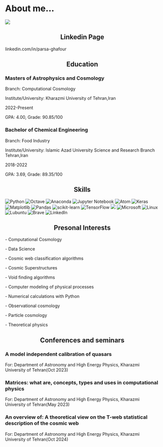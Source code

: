 # About me...

<img align="center" src="https://github.com/parsa-ghafour/parsa-ghafour/assets/139039835/17a210f3-b409-456e-bc1d-4c1e20b63a56">
<h2 align="center">Linkedin Page</h2>
<p>linkedin.com/in/parsa-ghafour</p>
<h2 align="center">Education</h2>
<h3>Masters of Astrophysics and Cosmology</h3>
<p>Branch: Computational Cosmology</p>
<p>Institute/University: Kharazmi University of Tehran,Iran</p>
<p>2022-Present</p>
<p>GPA: 4.00, Grade: 90.85/100 </p>
<h3>Bachelor of Chemical Engineering</h3>
<p>Branch: Food Industry</p>
<p>Institute/University: Islamic Azad University Science and Research Branch Tehran,Iran</p>
<p>2018-2022</p>
<p>GPA: 3.69, Grade: 89.35/100 </p>
<h2 align="center">Skills</h2>

![Python](https://img.shields.io/badge/python-3670A0?style=for-the-badge&logo=python&logoColor=ffdd54) ![Octave](https://img.shields.io/badge/OCTAVE-darkblue?style=for-the-badge&logo=octave&logoColor=fcd683) ![Anaconda](https://img.shields.io/badge/Anaconda-%2344A833.svg?style=for-the-badge&logo=anaconda&logoColor=white) ![Jupyter Notebook](https://img.shields.io/badge/jupyter-%23FA0F00.svg?style=for-the-badge&logo=jupyter&logoColor=white) ![Atom](https://img.shields.io/badge/Atom-%2366595C.svg?style=for-the-badge&logo=atom&logoColor=white) ![Keras](https://img.shields.io/badge/Keras-%23D00000.svg?style=for-the-badge&logo=Keras&logoColor=white) ![Matplotlib](https://img.shields.io/badge/Matplotlib-%23ffffff.svg?style=for-the-badge&logo=Matplotlib&logoColor=black) ![Pandas](https://img.shields.io/badge/pandas-%23150458.svg?style=for-the-badge&logo=pandas&logoColor=white) ![scikit-learn](https://img.shields.io/badge/scikit--learn-%23F7931E.svg?style=for-the-badge&logo=scikit-learn&logoColor=white) ![TensorFlow](https://img.shields.io/badge/TensorFlow-%23FF6F00.svg?style=for-the-badge&logo=TensorFlow&logoColor=white) <img src="https://img.shields.io/badge/numpy%20-%23013243.svg?&style=for-the-badge&logo=numpy&logoColor=white" /> ![Microsoft](https://img.shields.io/badge/Microsoft-0078D4?style=for-the-badge&logo=microsoft&logoColor=white) ![Linux](https://img.shields.io/badge/Linux-FCC624?style=for-the-badge&logo=linux&logoColor=black) ![Lubuntu](https://img.shields.io/badge/-Lubuntu-%230065C2?style=for-the-badge&logo=lubuntu&logoColor=white) ![Brave](https://a11ybadges.com/badge?logo=brave) ![LinkedIn](https://img.shields.io/badge/linkedin-%230077B5.svg?style=for-the-badge&logo=linkedin&logoColor=white)
<h2 align="center">Presonal Interests</h2>
<p>- Computational Cosmology</p>
<p>- Data Science</p>
<p>- Cosmic web classification algorithms</p>
<p>- Cosmic Superstructures</p>
<p>- Void finding algorithms</p>
<p>- Computer modeling of physical processes</p>
<p>- Numerical calculations with Python</p>
<p>- Observational cosmology</p>
<p>- Particle cosmology</p>
<p>- Theoretical physics</p>
<h2 align="center">Conferences and seminars</h2>
<h3>A model independent calibration of quasars</h3>
<p>For: Department of Astronomy and High Energy Physics, Kharazmi University of Tehran(Oct 2023)</p>
<h3>Matrices: what are, concepts, types and uses in computational physics</h3>
<p>For: Department of Astronomy and High Energy Physics, Kharazmi University of Tehran(May 2023)</p>
<h3>An overview of: A theoretical view on the T-web statistical description of the cosmic web</h3>
<p>For: Department of Astronomy and High Energy Physics, Kharazmi University of Tehran(Oct 2024)</p>
